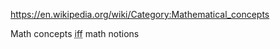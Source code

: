 https://en.wikipedia.org/wiki/Category:Mathematical_concepts


Math concepts <abbr title="If and only if">iff</abbr> math notions
